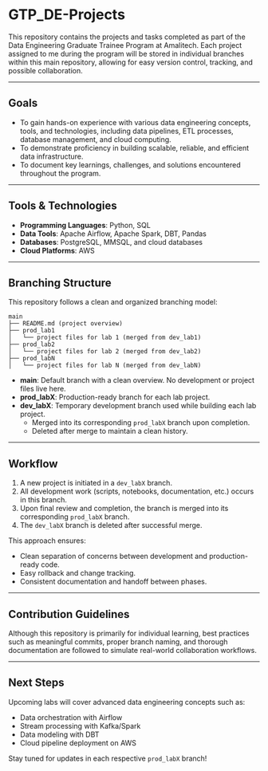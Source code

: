 # GTP_DE-Projects

This repository contains the projects and tasks completed as part of the Data Engineering Graduate Trainee Program at Amalitech. Each project assigned to me during the program will be stored in individual branches within this main repository, allowing for easy version control, tracking, and possible collaboration.

---

## Goals

- To gain hands-on experience with various data engineering concepts, tools, and technologies, including data pipelines, ETL processes, database management, and cloud computing.
- To demonstrate proficiency in building scalable, reliable, and efficient data infrastructure.
- To document key learnings, challenges, and solutions encountered throughout the program.

---

## Tools & Technologies

- **Programming Languages**: Python, SQL
- **Data Tools**: Apache Airflow, Apache Spark, DBT, Pandas
- **Databases**: PostgreSQL, MMSQL, and cloud databases
- **Cloud Platforms**: AWS

---

## Branching Structure

This repository follows a clean and organized branching model:

```
main
├── README.md (project overview)
├── prod_lab1
│   └── project files for lab 1 (merged from dev_lab1)
├── prod_lab2
│   └── project files for lab 2 (merged from dev_lab2)
├── prod_labN
│   └── project files for lab N (merged from dev_labN)
```

- **main**: Default branch with a clean overview. No development or project files live here.
- **prod_labX**: Production-ready branch for each lab project.
- **dev_labX**: Temporary development branch used while building each lab project.
  - Merged into its corresponding `prod_labX` branch upon completion.
  - Deleted after merge to maintain a clean history.

---

## Workflow

1. A new project is initiated in a `dev_labX` branch.
2. All development work (scripts, notebooks, documentation, etc.) occurs in this branch.
3. Upon final review and completion, the branch is merged into its corresponding `prod_labX` branch.
4. The `dev_labX` branch is deleted after successful merge.

This approach ensures:
- Clean separation of concerns between development and production-ready code.
- Easy rollback and change tracking.
- Consistent documentation and handoff between phases.

---

## Contribution Guidelines

Although this repository is primarily for individual learning, best practices such as meaningful commits, proper branch naming, and thorough documentation are followed to simulate real-world collaboration workflows.

---

## Next Steps

Upcoming labs will cover advanced data engineering concepts such as:
- Data orchestration with Airflow
- Stream processing with Kafka/Spark
- Data modeling with DBT
- Cloud pipeline deployment on AWS

Stay tuned for updates in each respective `prod_labX` branch!
